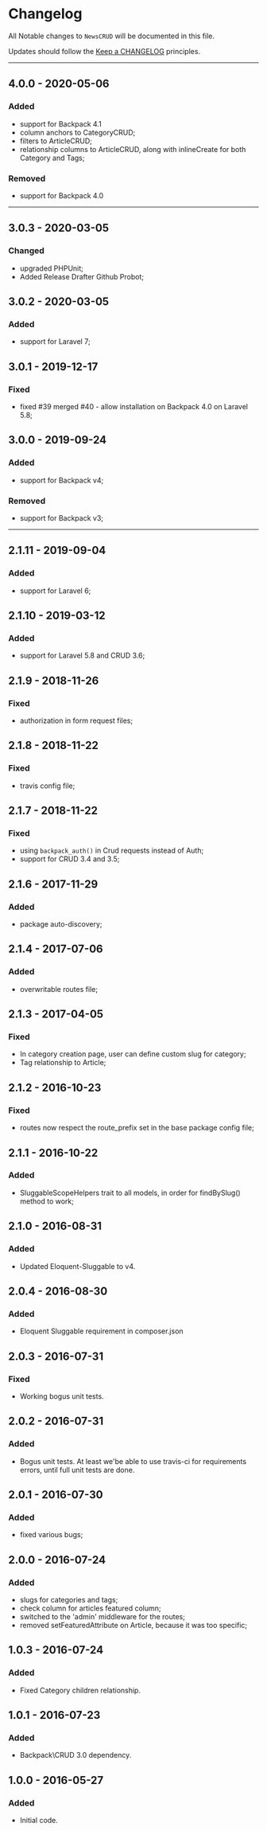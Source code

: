 # Changelog

All Notable changes to `NewsCRUD` will be documented in this file.

Updates should follow the [Keep a CHANGELOG](http://keepachangelog.com/) principles.

-------------

## 4.0.0 - 2020-05-06

### Added
- support for Backpack 4.1
- column anchors to CategoryCRUD;
- filters to ArticleCRUD;
- relationship columns to ArticleCRUD, along with inlineCreate for both Category and Tags;

### Removed
- support for Backpack 4.0


-------------

## 3.0.3 - 2020-03-05

### Changed
- upgraded PHPUnit;
- Added Release Drafter Github Probot;


## 3.0.2 - 2020-03-05

### Added
- support for Laravel 7;


## 3.0.1 - 2019-12-17

### Fixed
- fixed #39 merged #40 - allow installation on Backpack 4.0 on Laravel 5.8; 


## 3.0.0 - 2019-09-24

### Added
- support for Backpack v4;

### Removed
- support for Backpack v3;

-------------


## 2.1.11 - 2019-09-04

### Added
- support for Laravel 6;


## 2.1.10 - 2019-03-12

### Added
- support for Laravel 5.8 and CRUD 3.6;

## 2.1.9 - 2018-11-26

### Fixed
- authorization in form request files;


## 2.1.8 - 2018-11-22

### Fixed
- travis config file;


## 2.1.7 - 2018-11-22

### Fixed
- using ```backpack_auth()``` in Crud requests instead of Auth;
- support for CRUD 3.4 and 3.5;

## 2.1.6 - 2017-11-29

### Added
- package auto-discovery;


## 2.1.4 - 2017-07-06

### Added
- overwritable routes file;


## 2.1.3 - 2017-04-05

### Fixed
- In category creation page, user can define custom slug for category;
- Tag relationship to Article;


## 2.1.2 - 2016-10-23

### Fixed
- routes now respect the route_prefix set in the base package config file;


## 2.1.1 - 2016-10-22

### Added
- SluggableScopeHelpers trait to all models, in order for findBySlug() method to work;


## 2.1.0 - 2016-08-31

### Added
- Updated Eloquent-Sluggable to v4.


## 2.0.4 - 2016-08-30

### Added
- Eloquent Sluggable requirement in composer.json


## 2.0.3 - 2016-07-31

### Fixed
- Working bogus unit tests.


## 2.0.2 - 2016-07-31

### Added
- Bogus unit tests. At least we'be able to use travis-ci for requirements errors, until full unit tests are done.



## 2.0.1 - 2016-07-30

### Added
- fixed various bugs;



## 2.0.0 - 2016-07-24

### Added
- slugs for categories and tags;
- check column for articles featured column;
- switched to the 'admin' middleware for the routes;
- removed setFeaturedAttribute on Article, because it was too specific;


## 1.0.3 - 2016-07-24

### Added
- Fixed Category children relationship.


## 1.0.1 - 2016-07-23

### Added
- Backpack\CRUD 3.0 dependency.


## 1.0.0 - 2016-05-27

### Added
- Initial code.
